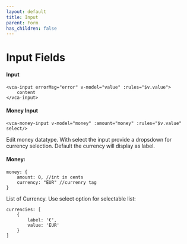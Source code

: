 ```yaml
---
layout: default
title: Input
parent: Form
has_children: false
---
```


# Input Fields


#### Input

```
<vca-input errorMsg="error" v-model="value" :rules="$v.value">
    content
</vca-input>
```

#### Money Input

```
<vca-money-input v-model="money" :amount="money" :rules="$v.value" select/>
```
Edit money datatype. With select the input provide a dropsdown for currency selection. Default the currency will display as label.

#### Money:
 ```
 money: {
     amount: 0, //int in cents
     currency: "EUR" //currenry tag
 }
```

List of Currency. Use select option for selectable list:
 ```
 currencies: [
     {
         label: '€',
         value: 'EUR'
     }
 ]
```
